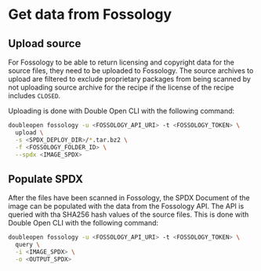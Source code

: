 # Get data from Fossology

## Upload source

For Fossology to be able to return licensing and copyright data for the source files, they need to
be uploaded to Fossology. The source archives to upload are filtered to exclude proprietary packages
from being scanned by not uploading source archive for the recipe if the license of the recipe
includes `CLOSED`.

Uploading is done with Double Open CLI with the following command:

```bash
doubleopen fossology -u <FOSSOLOGY_API_URI> -t <FOSSOLOGY_TOKEN> \
  upload \
  -s <SPDX_DEPLOY_DIR>/*.tar.bz2 \
  -f <FOSSOLOGY_FOLDER_ID> \
  --spdx <IMAGE_SPDX>
```

## Populate SPDX

After the files have been scanned in Fossology, the SPDX Document of the image can be populated with
the data from the Fossology API. The API is queried with tha SHA256 hash values of the source files.
This is done with Double Open CLI with the following command:

```bash
doubleopen fossology -u <FOSSOLOGY_API_URI> -t <FOSSOLOGY_TOKEN> \
  query \
  -i <IMAGE_SPDX> \
  -o <OUTPUT_SPDX>
```
